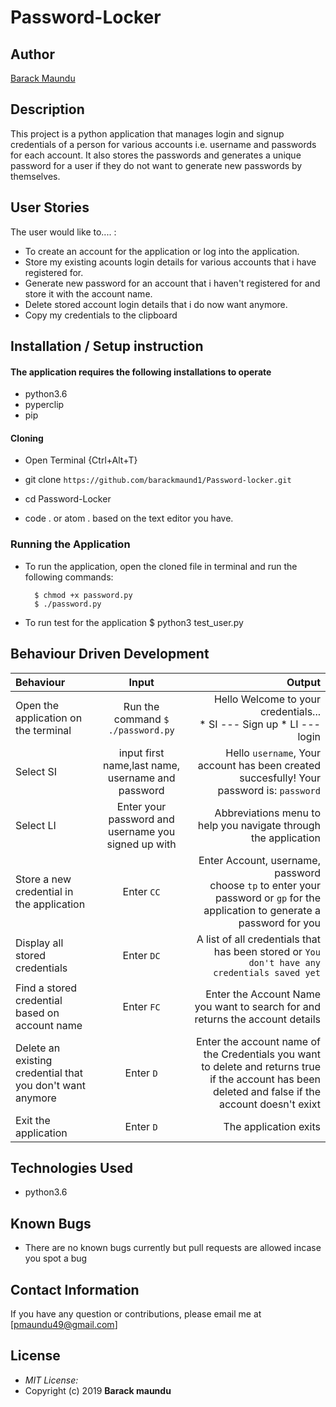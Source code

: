 # Password-Locker
## Author

[Barack Maundu]("https://github.com/barackmaund1/Password-locker")

## Description

This project is a python application that manages login and signup credentials of a person for various accounts i.e. username and passwords for each account. It also stores the passwords and generates a unique password for a user if they do not want to generate new passwords by themselves.


## User Stories
The user would like to.... :
* To create an account for the application or log into the application.
* Store my existing acounts login details for various accounts that i have registered for.
* Generate new password for an account that i haven't registered for and store it with the account name.   
* Delete stored account login details that i do now want anymore.
* Copy my credentials to the clipboard


## Installation / Setup instruction

#### The application requires the following installations to operate 
* python3.6
* pyperclip
* pip

#### Cloning

* Open Terminal {Ctrl+Alt+T}

* git clone ```https://github.com/barackmaund1/Password-locker.git```

* cd Password-Locker

* code . or atom . based on the text editor you have.

### Running the Application
* To run the application, open the cloned file in terminal and run the following commands:

        $ chmod +x password.py
        $ ./password.py
* To run test for the application
        $ python3 test_user.py

## Behaviour Driven Development
| Behaviour | Input | Output |
| :---------------- | :---------------: | ------------------: |
|Open the application on the terminal | Run the command ```$ ./password.py```|Hello Welcome to your credentials... <br>* SI ---  Sign up * LI ---  login |
|Select  SI| input first name,last name, username and password| Hello ```username```, Your account has been created succesfully! Your password is: ```password```|
|Select LI  | Enter your password and username you signed up with| Abbreviations menu to help you navigate through the application|
|Store a new credential in the application| Enter ```CC```|Enter Account, username, password<br>choose ```tp``` to enter your password or ```gp``` for the application to generate a password for you |
|Display all stored credentials | Enter ```DC```|A list of all credentials that has been stored or ```You don't have any credentials saved yet``` |
|Find a stored credential based on account name|Enter ```FC```| Enter the Account Name you want to search for and returns the account details|
|Delete an existing credential that you don't want anymore|Enter ```D```|Enter the account name of the Credentials you want to delete and returns true if the account has been deleted and false if the account doesn't exixt|
|Exit the application| Enter ```D```| The application exits|

## Technologies Used

* python3.6

## Known Bugs
* There are no known bugs currently but pull requests are allowed incase you spot a bug

## Contact Information 

If you have any question or contributions, please email me at [pmaundu49@gmail.com]

## License
* *MIT License:*
* Copyright (c) 2019 **Barack maundu**